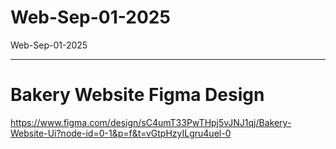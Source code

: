 # Web-Sep-01-2025
Web-Sep-01-2025


______________________________________
# Bakery Website Figma Design
https://www.figma.com/design/sC4umT33PwTHpj5vJNJ1qj/Bakery-Website-Ui?node-id=0-1&p=f&t=vGtpHzyILgru4uel-0
